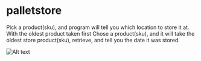 # palletstore
Pick a product(sku), and program will tell you which location to store it at. With the oldest product taken first
Chose a product(sku), and it will take the oldest store product(sku), retrieve, and tell you the date it was stored.

![Alt text](https://s22.postimg.org/gw4j7jmof/view.png "Optional title")
